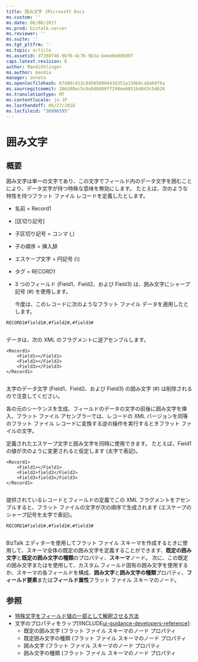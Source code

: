 ```yaml
---
title: 囲み文字 |Microsoft Docs
ms.custom: ''
ms.date: 06/08/2017
ms.prod: biztalk-server
ms.reviewer: ''
ms.suite: ''
ms.tgt_pltfrm: ''
ms.topic: article
ms.assetid: d7268f46-9bf6-4c76-9b3a-b4ee0e8db997
caps.latest.revision: 6
author: MandiOhlinger
ms.author: mandia
manager: anneta
ms.openlocfilehash: b7d88c412c94505600443d351a150b6ca8a6876a
ms.sourcegitcommit: 266308ec5c6a9d8d80ff298ee6051b4843c5d626
ms.translationtype: MT
ms.contentlocale: ja-JP
ms.lasthandoff: 06/27/2018
ms.locfileid: "36996595"
---
```

# <a name="wrap-characters"></a>囲み文字

## <a name="overview"></a>概要
囲み文字は単一の文字であり、この文字でフィールド内のデータ文字を囲むことにより、データ文字が持つ特殊な意味を無効にします。 たとえば、次のような特性を持つフラット ファイル レコードを定義したとします。  
  
- 名前 = Record1  
  
- [区切り記号]  
  
- 子区切り記号 = コンマ (,)  
  
- 子の順序 = 挿入辞  
  
- エスケープ文字 = 円記号 (\\)  
  
- タグ = RECORD1  
  
- 3 つのフィールド (Field1、Field2、および Field3) は、囲み文字にシャープ記号 (#) を使用します。  
  
  今度は、このレコードに次のようなフラット ファイル データを適用したとします。  
  
```  
RECORD1#field1#,#field2#,#field3#  
  
```  
  
 データは、次の XML のフラグメントに逆アセンブルします。  
  
```  
<Record1>  
    <Field1></Field1>  
    <Field2></Field2>  
    <Field3></Field3>  
</Record1>  
  
```  
  
 太字のデータ文字 (Field1、Field2、および Field3) の囲み文字 (#) は削除されるので注意してください。  
  
 各の元のシーケンスを生成、フィールドのデータの文字の前後に囲み文字を挿入、フラット ファイル アセンブラーでは、レコードの XML バージョンを同等のフラット ファイル レコードに変換する逆の操作を実行するときフラット ファイルの文字。  
  
 定義されたエスケープ文字と囲み文字を同時に使用できます。 たとえば、Field1 の値が次のように変更されると仮定します (太字で表記)。  
  
```  
<Record1>  
    <Field1></Field1>  
    <Field2>field2</Field2>  
    <Field3>field3</Field3>  
</Record1>  
  
```  
  
 提供されているレコードとフィールドの定義でこの XML フラグメントをアセンブルすると、フラット ファイルの文字が次の順序で生成されます (エスケープのシャープ記号を太字で表記)。  
  
```  
RECORD1#field1#,#field2#,#field3#  
  
```  
  
 BizTalk エディターを使用してフラット ファイル スキーマを作成するときに使用して、スキーマ全体の既定の囲み文字を定義することができます、**既定の囲み文字**と**既定の囲み文字の種類**のプロパティ、**スキーマ**ノード。 次に、この既定の囲み文字またはを使用して、カスタム フィールド固有の囲み文字を使用するか、スキーマの各フィールドを構成、**囲み文字**と**囲み文字の種類**プロパティ、**フィールド要素**または**フィールド属性**フラット ファイル スキーマのノード。
  
## <a name="see-also"></a>参照  
- [特殊文字をフィールド値の一部として解釈させる方法](../core/ways-to-interpret-special-characters-as-part-of-a-field-value.md)  
- 文字のプロパティをラップ[!INCLUDE[ui-guidance-developers-reference](../includes/ui-guidance-developers-reference.md)]:  
    -  既定の囲み文字 (フラット ファイル スキーマのノード プロパティ
    -  既定囲み文字の種類 (フラット ファイル スキーマのノード プロパティ
    -  囲み文字 (フラット ファイル スキーマのノード プロパティ  
    -  囲み文字の種類 (フラット ファイル スキーマのノード プロパティ